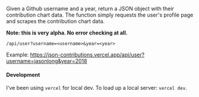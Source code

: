 Given a Github username and a year, return a JSON object with their contribution chart data. The function simply requests the user's profile page and scrapes the contribution chart data.

**Note: this is very alpha. No error checking at all.**

```
/api/user?username=<username>&year=<year>
```

Example: https://json-contributions.vercel.app/api/user?username=jasonlong&year=2018

#### Development

I've been using `vercel` for local dev. To load up a local server: `vercel dev`.
